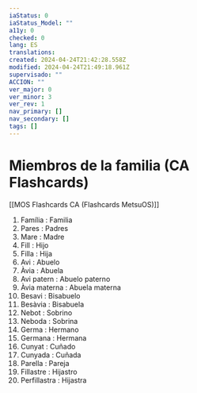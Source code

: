 ```yaml
---
iaStatus: 0
iaStatus_Model: ""
a11y: 0
checked: 0
lang: ES
translations: 
created: 2024-04-24T21:42:28.558Z
modified: 2024-04-24T21:49:18.961Z
supervisado: ""
ACCION: ""
ver_major: 0
ver_minor: 3
ver_rev: 1
nav_primary: []
nav_secondary: []
tags: []
---
```

# Miembros de la familia (CA Flashcards)

[[MOS Flashcards CA (Flashcards MetsuOS)]]

1. Família : Familia
2. Pares : Padres
3. Mare : Madre
4. Fill : Hijo
5. Filla : Hija
6. Avi : Abuelo
7. Àvia : Abuela
8. Avi patern : Abuelo paterno
9. Àvia materna : Abuela materna
10. Besavi : Bisabuelo
11. Besàvia : Bisabuela
12. Nebot : Sobrino
13. Neboda : Sobrina
14. Germa : Hermano
15. Germana : Hermana
16. Cunyat : Cuñado
17. Cunyada : Cuñada
18. Parella : Pareja
19. Fillastre : Hijastro
20. Perfillastra : Hijastra
